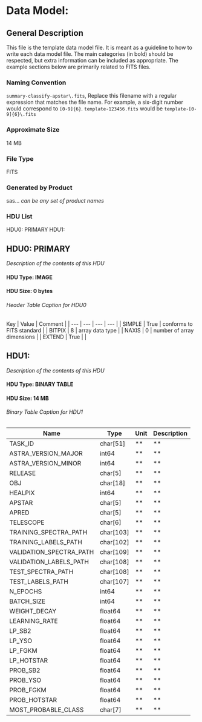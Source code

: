 # Data Model: 

## General Description
This file is the template data model file. It is meant as a guideline to how to write each data model file.  The main categories (in bold) should be respected, but extra information can be included as appropriate.  The example sections below are primarily related to FITS files.


### Naming Convention
`summary-classify-apstar\.fits`, Replace this filename with a regular expression that matches the file name.  For example, a six-digit number would correspond to `[0-9]{6}`.  `template-123456.fits` would be `template-[0-9]{6}\.fits`


### Approximate Size
14 MB

### File Type
FITS

### Generated by Product
sas... *can be any set of product names*

### HDU List
HDU0: PRIMARY
HDU1: 


## HDU0: PRIMARY
*Description of the contents of this HDU*

#### HDU Type: IMAGE
#### HDU Size:  0 bytes

###### Header Table Caption for HDU0
Key | Value | Comment | 
| --- | --- | --- | --- |
| SIMPLE | True | conforms to FITS standard |
| BITPIX | 8 | array data type |
| NAXIS | 0 | number of array dimensions |
| EXTEND | True |  |

## HDU1: 
*Description of the contents of this HDU*

#### HDU Type: BINARY TABLE
#### HDU Size:  14 MB

###### Binary Table Caption for HDU1
Name | Type | Unit | Description | 
| --- | --- | --- | --- | 
 | TASK_ID | char[51] | ** | ** | 
 | ASTRA_VERSION_MAJOR | int64 | ** | ** | 
 | ASTRA_VERSION_MINOR | int64 | ** | ** | 
 | RELEASE | char[5] | ** | ** | 
 | OBJ | char[18] | ** | ** | 
 | HEALPIX | int64 | ** | ** | 
 | APSTAR | char[5] | ** | ** | 
 | APRED | char[5] | ** | ** | 
 | TELESCOPE | char[6] | ** | ** | 
 | TRAINING_SPECTRA_PATH | char[103] | ** | ** | 
 | TRAINING_LABELS_PATH | char[102] | ** | ** | 
 | VALIDATION_SPECTRA_PATH | char[109] | ** | ** | 
 | VALIDATION_LABELS_PATH | char[108] | ** | ** | 
 | TEST_SPECTRA_PATH | char[108] | ** | ** | 
 | TEST_LABELS_PATH | char[107] | ** | ** | 
 | N_EPOCHS | int64 | ** | ** | 
 | BATCH_SIZE | int64 | ** | ** | 
 | WEIGHT_DECAY | float64 | ** | ** | 
 | LEARNING_RATE | float64 | ** | ** | 
 | LP_SB2 | float64 | ** | ** | 
 | LP_YSO | float64 | ** | ** | 
 | LP_FGKM | float64 | ** | ** | 
 | LP_HOTSTAR | float64 | ** | ** | 
 | PROB_SB2 | float64 | ** | ** | 
 | PROB_YSO | float64 | ** | ** | 
 | PROB_FGKM | float64 | ** | ** | 
 | PROB_HOTSTAR | float64 | ** | ** | 
 | MOST_PROBABLE_CLASS | char[7] | ** | ** | 
